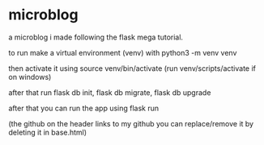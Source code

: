 # microblog
a microblog i made following the flask mega tutorial.

to run make a virtual environment (venv) with python3 -m venv venv 

then activate it using source venv/bin/activate (run venv/scripts/activate if on windows)

after that run flask db init, flask db migrate, flask db upgrade

after that you can run the app using flask run

(the github on the header links to my github you can replace/remove it by deleting it in base.html)
